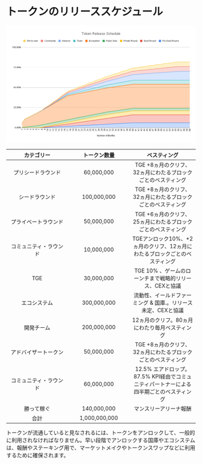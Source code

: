 # トークンのリリーススケジュール



![](<../../.gitbook/assets/Token Release Schedule (2).png>)

<table><thead><tr><th width="150" align="center">カテゴリー</th><th width="150" align="center">トークン数量</th><th align="center">ベスティング</th></tr></thead><tbody><tr><td align="center">プリシードラウンド</td><td align="center">60,000,000</td><td align="center">TGE +8ヵ月のクリフ、 32ヵ月にわたるブロックごとのベスティング</td></tr><tr><td align="center">シードラウンド</td><td align="center">100,000,000</td><td align="center">TGE +8ヵ月のクリフ、 32ヵ月にわたるブロックごとのベスティング</td></tr><tr><td align="center">プライベートラウンド</td><td align="center">50,000,000</td><td align="center">TGE +6ヵ月のクリフ、25ヵ月にわたるブロックごとのベスティング</td></tr><tr><td align="center">コミュニティ・ラウンド</td><td align="center">10,000,000</td><td align="center">TGEアンロック10%、+2ヵ月のクリフ、12ヵ月にわたるブロックごとのベスティング</td></tr><tr><td align="center">TGE</td><td align="center">30,000,000</td><td align="center">TGE 10% 、ゲームのローンチまで戦略的リリース、CEXと協議</td></tr><tr><td align="center">エコシステム</td><td align="center">300,000,000</td><td align="center">流動性、イールドファーミング &#x26; 国庫.。リリース未定、CEXと協議</td></tr><tr><td align="center">開発チーム</td><td align="center">200,000,000</td><td align="center">12ヵ月のクリフ。80ヵ月にわたり毎月ベスティング</td></tr><tr><td align="center">アドバイザートークン</td><td align="center">50,000,000</td><td align="center">TGE +8ヵ月のクリフ、 32ヵ月にわたるブロックごとのベスティング</td></tr><tr><td align="center">コミュニティ・ラウンド</td><td align="center">60,000,000</td><td align="center">12.5% エアドロップ。87.5% KPI経由でコミュニティパートナーによる四半期ごとのベスティング</td></tr><tr><td align="center">勝って稼ぐ</td><td align="center">140,000,000</td><td align="center">マンスリーアリーナ報酬</td></tr><tr><td align="center">合計</td><td align="center">1,000,000,000</td><td align="center"></td></tr></tbody></table>

トークンが流通していると見なされるには、トークンをアンロックして、一般的に利用されなければなりません。早い段階でアンロックする国庫やエコシステムは、報酬やステーキング用で、マーケットメイクやトークンスワップなどに利用するために確保されます。
